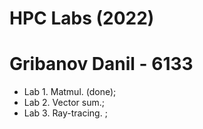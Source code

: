 # HPC Labs (2022)
# Gribanov Danil - 6133

- Lab 1. Matmul. (done);
- Lab 2. Vector sum.;
- Lab 3. Ray-tracing. ;
